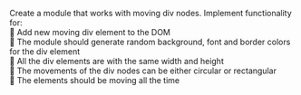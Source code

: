 Create a module that works with moving div nodes.
Implement functionality for:
</br> Add new moving div element to the DOM
</br> The module should generate random background, font and
border colors for the div element
</br> All the div elements are with the same width and height
</br> The movements of the div nodes can be either circular or
rectangular
</br> The elements should be moving all the time
